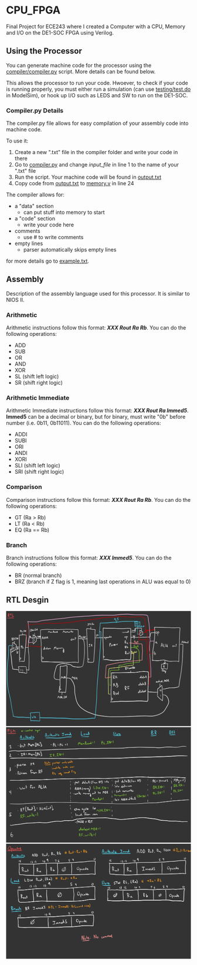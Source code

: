 # CPU_FPGA
Final Project for ECE243 where I created a Computer with a CPU, Memory and I/O on the DE1-SOC FPGA using Verilog.

## Using the Processor
You can generate machine code for the processor using the [compiler/compiler.py](https://github.com/adamrt27/CPU_FPGA/blob/main/compiler/compiler.py) script. More details can be found below.

This allows the processor to run your code. Hwoever, to check if your code is running properly, you must either run a simulation (can use [testing/test.do](testing/test.do) in ModelSim), or hook up I/O such as LEDS and SW to run on the DE1-SOC.

### Compiler.py Details
The compiler.py file allows for easy compilation of your assembly code into machine code. 

To use it:
1) Create a new ".txt" file in the compiler folder and write your code in there
2) Go to [compiler.py](compiler/compiler.py) and change *input_file* in line 1 to the name of your ".txt" file
3) Run the script. Your machine code will be found in [output.txt](compiler/output.txt)
4) Copy code from [output.txt](compiler/output.txt) to [memory.v](code/memory.v) in line 24

The compiler allows for:
* a "data" section
  * can put stuff into memory to start
* a "code" section
  * write your code here
* comments
  * use # to write comments
* empty lines
  * parser automatically skips empty lines
 
for more details go to [example.txt](compiler/example.txt).

## Assembly
Description of the assembly language used for this processor. It is similar to NIOS II.
### Arithmetic
Arithmetic instructions follow this format: **_XXX Rout Ra Rb_**.
You can do the following operations:
* ADD
* SUB
* OR
* AND
* XOR
* SL (shift left logic)
* SR (shift right logic)

### Arithmetic Immediate
Arithmetic Immediate instructions follow this format: **_XXX Rout Ra Immed5_**. **Immed5** can be a decimal or binary, but for binary, must write "0b" before number (i.e. 0b11, 0b11011).
You can do the following operations:
* ADDI
* SUBI
* ORI
* ANDI
* XORI
* SLI (shift left logic)
* SRI (shift right logic)

### Comparison
Comparison instructions follow this format: **_XXX Rout Ra Rb_**.
You can do the following operations:
* GT (Ra > Rb)
* LT (Ra < Rb)
* EQ (Ra == Rb)

### Branch
Branch instructions follow this format: **_XXX Immed5_**.
You can do the following operations:
* BR (normal branch)
* BRZ (branch if Z flag is 1, meaning last operations in ALU was equal to 0)

## RTL Desgin
![Datapath](https://github.com/adamrt27/CPU_FPGA/blob/main/readme/Project-7.jpg)
![Finite State Machine](https://github.com/adamrt27/CPU_FPGA/blob/main/readme/Project-8.jpg)
![Opcodes](https://github.com/adamrt27/CPU_FPGA/blob/main/readme/Project-9.jpg)
